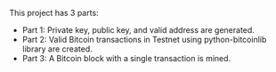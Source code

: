This project has 3 parts:
* Part 1: Private key, public key, and valid address are generated.
* Part 2: Valid Bitcoin transactions in Testnet using python-bitcoinlib library are created.
* Part 3: A Bitcoin block with a single transaction is mined.
